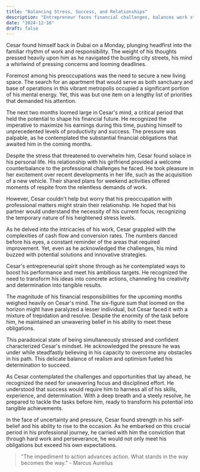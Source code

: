 ```yaml
---
title: "Balancing Stress, Success, and Relationships"
description: "Entrepreneur faces financial challenges, balances work stress and personal life."
date: "2024-12-16"
draft: false
---
```


Cesar found himself back in Dubai on a Monday, plunging headfirst into the familiar rhythm of work and responsibility. The weight of his thoughts pressed heavily upon him as he navigated the bustling city streets, his mind a whirlwind of pressing concerns and looming deadlines.

Foremost among his preoccupations was the need to secure a new living space. The search for an apartment that would serve as both sanctuary and base of operations in this vibrant metropolis occupied a significant portion of his mental energy. Yet, this was but one item on a lengthy list of priorities that demanded his attention.

The next two months loomed large in Cesar's mind, a critical period that held the potential to shape his financial future. He recognized the imperative to maximize his earnings during this time, pushing himself to unprecedented levels of productivity and success. The pressure was palpable, as he contemplated the substantial financial obligations that awaited him in the coming months.

Despite the stress that threatened to overwhelm him, Cesar found solace in his personal life. His relationship with his girlfriend provided a welcome counterbalance to the professional challenges he faced. He took pleasure in her excitement over recent developments in her life, such as the acquisition of a new vehicle. Their shared plans for weekend activities offered moments of respite from the relentless demands of work.

However, Cesar couldn't help but worry that his preoccupation with professional matters might strain their relationship. He hoped that his partner would understand the necessity of his current focus, recognizing the temporary nature of his heightened stress levels.

As he delved into the intricacies of his work, Cesar grappled with the complexities of cash flow and conversion rates. The numbers danced before his eyes, a constant reminder of the areas that required improvement. Yet, even as he acknowledged the challenges, his mind buzzed with potential solutions and innovative strategies.

Cesar's entrepreneurial spirit shone through as he contemplated ways to boost his performance and meet his ambitious targets. He recognized the need to transform his ideas into concrete actions, channeling his creativity and determination into tangible results.

The magnitude of his financial responsibilities for the upcoming months weighed heavily on Cesar's mind. The six-figure sum that loomed on the horizon might have paralyzed a lesser individual, but Cesar faced it with a mixture of trepidation and resolve. Despite the enormity of the task before him, he maintained an unwavering belief in his ability to meet these obligations.

This paradoxical state of being simultaneously stressed and confident characterized Cesar's mindset. He acknowledged the pressure he was under while steadfastly believing in his capacity to overcome any obstacles in his path. This delicate balance of realism and optimism fueled his determination to succeed.

As Cesar contemplated the challenges and opportunities that lay ahead, he recognized the need for unwavering focus and disciplined effort. He understood that success would require him to harness all of his skills, experience, and determination. With a deep breath and a steely resolve, he prepared to tackle the tasks before him, ready to transform his potential into tangible achievements.

In the face of uncertainty and pressure, Cesar found strength in his self-belief and his ability to rise to the occasion. As he embarked on this crucial period in his professional journey, he carried with him the conviction that through hard work and perseverance, he would not only meet his obligations but exceed his own expectations.

> "The impediment to action advances action. What stands in the way becomes the way." - Marcus Aurelius
